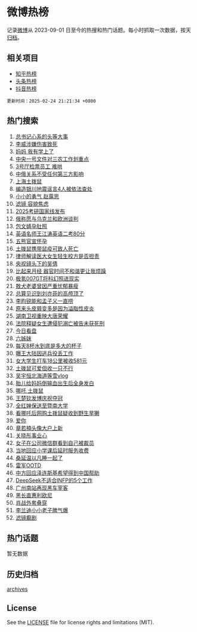 # 微博热榜

记录[微博](https://www.weibo.com)从 2023-09-01 日至今的热搜和热门话题。每小时抓取一次数据，按天[归档](archives)。

## 相关项目

- [知乎热榜](https://github.com/hotarchive/zhihu)
- [头条热榜](https://github.com/hotarchive/toutiao)
- [抖音热榜](https://github.com/hotarchive/douyin)


`更新时间：2025-02-24 21:21:34 +0800`

## 热门搜索

1. [总书记心系的头等大事](https://m.weibo.cn/search?containerid=100103type%3D1%26t%3D10%26q%3D%23%E6%80%BB%E4%B9%A6%E8%AE%B0%E5%BF%83%E7%B3%BB%E7%9A%84%E5%A4%B4%E7%AD%89%E5%A4%A7%E4%BA%8B%23&stream_entry_id=51&isnewpage=1&extparam=seat%3D1%26dgr%3D0%26filter_type%3Drealtimehot%26stream_entry_id%3D51%26c_type%3D51%26pos%3D0%26cate%3D10103%26q%3D%2523%25E6%2580%25BB%25E4%25B9%25A6%25E8%25AE%25B0%25E5%25BF%2583%25E7%25B3%25BB%25E7%259A%2584%25E5%25A4%25B4%25E7%25AD%2589%25E5%25A4%25A7%25E4%25BA%258B%2523%26display_time%3D1740403292%26pre_seqid%3D174040329289403722403158)
1. [李威涉嫌伤害致死](https://m.weibo.cn/search?containerid=100103type%3D1%26t%3D10%26q%3D%23%E6%9D%8E%E5%A8%81%E6%B6%89%E5%AB%8C%E4%BC%A4%E5%AE%B3%E8%87%B4%E6%AD%BB%23&stream_entry_id=31&isnewpage=1&extparam=seat%3D1%26dgr%3D0%26filter_type%3Drealtimehot%26realpos%3D1%26c_type%3D31%26cate%3D5001%26band_rank%3D1%26lcate%3D5001%26stream_entry_id%3D31%26pos%3D0%26flag%3D1%26q%3D%2523%25E6%259D%258E%25E5%25A8%2581%25E6%25B6%2589%25E5%25AB%258C%25E4%25BC%25A4%25E5%25AE%25B3%25E8%2587%25B4%25E6%25AD%25BB%2523%26display_time%3D1740403292%26pre_seqid%3D174040329289403722403158)
1. [妈妈 我有学上了](https://m.weibo.cn/search?containerid=100103type%3D1%26t%3D10%26q%3D%E5%A6%88%E5%A6%88+%E6%88%91%E6%9C%89%E5%AD%A6%E4%B8%8A%E4%BA%86&stream_entry_id=31&isnewpage=1&extparam=seat%3D1%26dgr%3D0%26filter_type%3Drealtimehot%26realpos%3D2%26c_type%3D31%26cate%3D5001%26band_rank%3D2%26lcate%3D5001%26stream_entry_id%3D31%26pos%3D1%26flag%3D2%26q%3D%25E5%25A6%2588%25E5%25A6%2588%2520%25E6%2588%2591%25E6%259C%2589%25E5%25AD%25A6%25E4%25B8%258A%25E4%25BA%2586%26display_time%3D1740403292%26pre_seqid%3D174040329289403722403158)
1. [中央一号文件对三农工作划重点](https://m.weibo.cn/search?containerid=100103type%3D1%26t%3D10%26q%3D%23%E4%B8%AD%E5%A4%AE%E4%B8%80%E5%8F%B7%E6%96%87%E4%BB%B6%E5%AF%B9%E4%B8%89%E5%86%9C%E5%B7%A5%E4%BD%9C%E5%88%92%E9%87%8D%E7%82%B9%23&stream_entry_id=31&isnewpage=1&extparam=seat%3D1%26dgr%3D0%26filter_type%3Drealtimehot%26realpos%3D3%26c_type%3D31%26cate%3D5001%26band_rank%3D3%26lcate%3D5001%26stream_entry_id%3D31%26pos%3D2%26flag%3D0%26q%3D%2523%25E4%25B8%25AD%25E5%25A4%25AE%25E4%25B8%2580%25E5%258F%25B7%25E6%2596%2587%25E4%25BB%25B6%25E5%25AF%25B9%25E4%25B8%2589%25E5%2586%259C%25E5%25B7%25A5%25E4%25BD%259C%25E5%2588%2592%25E9%2587%258D%25E7%2582%25B9%2523%26display_time%3D1740403292%26pre_seqid%3D174040329289403722403158)
1. [3号厅检票员工 难哄](https://m.weibo.cn/search?containerid=100103type%3D1%26t%3D10%26q%3D3%E5%8F%B7%E5%8E%85%E6%A3%80%E7%A5%A8%E5%91%98%E5%B7%A5+%E9%9A%BE%E5%93%84&stream_entry_id=31&isnewpage=1&extparam=seat%3D1%26dgr%3D0%26filter_type%3Drealtimehot%26realpos%3D4%26c_type%3D31%26cate%3D5001%26band_rank%3D4%26lcate%3D5001%26stream_entry_id%3D31%26pos%3D3%26flag%3D1%26q%3D3%25E5%258F%25B7%25E5%258E%2585%25E6%25A3%2580%25E7%25A5%25A8%25E5%2591%2598%25E5%25B7%25A5%2520%25E9%259A%25BE%25E5%2593%2584%26display_time%3D1740403292%26pre_seqid%3D174040329289403722403158)
1. [中俄关系不受任何第三方影响](https://m.weibo.cn/search?containerid=100103type%3D1%26t%3D10%26q%3D%23%E4%B8%AD%E4%BF%84%E5%85%B3%E7%B3%BB%E4%B8%8D%E5%8F%97%E4%BB%BB%E4%BD%95%E7%AC%AC%E4%B8%89%E6%96%B9%E5%BD%B1%E5%93%8D%23&stream_entry_id=31&isnewpage=1&extparam=seat%3D1%26dgr%3D0%26filter_type%3Drealtimehot%26realpos%3D5%26c_type%3D31%26cate%3D5001%26band_rank%3D5%26lcate%3D5001%26stream_entry_id%3D31%26pos%3D4%26flag%3D0%26q%3D%2523%25E4%25B8%25AD%25E4%25BF%2584%25E5%2585%25B3%25E7%25B3%25BB%25E4%25B8%258D%25E5%258F%2597%25E4%25BB%25BB%25E4%25BD%2595%25E7%25AC%25AC%25E4%25B8%2589%25E6%2596%25B9%25E5%25BD%25B1%25E5%2593%258D%2523%26display_time%3D1740403292%26pre_seqid%3D174040329289403722403158)
1. [上海土拨鼠](https://m.weibo.cn/search?containerid=100103type%3D1%26t%3D10%26q%3D%E4%B8%8A%E6%B5%B7%E5%9C%9F%E6%8B%A8%E9%BC%A0&stream_entry_id=31&isnewpage=1&extparam=seat%3D1%26dgr%3D0%26filter_type%3Drealtimehot%26realpos%3D6%26c_type%3D31%26cate%3D5001%26band_rank%3D6%26lcate%3D5001%26stream_entry_id%3D31%26pos%3D5%26flag%3D16%26q%3D%25E4%25B8%258A%25E6%25B5%25B7%25E5%259C%259F%25E6%258B%25A8%25E9%25BC%25A0%26display_time%3D1740403292%26pre_seqid%3D174040329289403722403158)
1. [编造银川地震谣言4人被依法查处](https://m.weibo.cn/search?containerid=100103type%3D1%26t%3D10%26q%3D%23%E7%BC%96%E9%80%A0%E9%93%B6%E5%B7%9D%E5%9C%B0%E9%9C%87%E8%B0%A3%E8%A8%804%E4%BA%BA%E8%A2%AB%E4%BE%9D%E6%B3%95%E6%9F%A5%E5%A4%84%23&stream_entry_id=31&isnewpage=1&extparam=seat%3D1%26dgr%3D0%26filter_type%3Drealtimehot%26adid%3D276554%26c_type%3D31%26cate%3D5001%26band_rank%3D7%26stream_entry_id%3D31%26is_ad_pos%3D1%26pos%3D6%26lcate%3D5001%26q%3D%2523%25E7%25BC%2596%25E9%2580%25A0%25E9%2593%25B6%25E5%25B7%259D%25E5%259C%25B0%25E9%259C%2587%25E8%25B0%25A3%25E8%25A8%25804%25E4%25BA%25BA%25E8%25A2%25AB%25E4%25BE%259D%25E6%25B3%2595%25E6%259F%25A5%25E5%25A4%2584%2523%26display_time%3D1740403292%26pre_seqid%3D174040329289403722403158)
1. [小小的勇气 赵露思](https://m.weibo.cn/search?containerid=100103type%3D1%26t%3D10%26q%3D%E5%B0%8F%E5%B0%8F%E7%9A%84%E5%8B%87%E6%B0%94+%E8%B5%B5%E9%9C%B2%E6%80%9D&stream_entry_id=31&isnewpage=1&extparam=seat%3D1%26dgr%3D0%26filter_type%3Drealtimehot%26realpos%3D7%26c_type%3D31%26cate%3D5001%26band_rank%3D7%26lcate%3D5001%26stream_entry_id%3D31%26pos%3D7%26flag%3D2%26q%3D%25E5%25B0%258F%25E5%25B0%258F%25E7%259A%2584%25E5%258B%2587%25E6%25B0%2594%2520%25E8%25B5%25B5%25E9%259C%25B2%25E6%2580%259D%26display_time%3D1740403292%26pre_seqid%3D174040329289403722403158)
1. [滤镜 容貌焦虑](https://m.weibo.cn/search?containerid=100103type%3D1%26t%3D10%26q%3D%E6%BB%A4%E9%95%9C+%E5%AE%B9%E8%B2%8C%E7%84%A6%E8%99%91&stream_entry_id=31&isnewpage=1&extparam=seat%3D1%26dgr%3D0%26filter_type%3Drealtimehot%26realpos%3D8%26c_type%3D31%26cate%3D5001%26band_rank%3D8%26lcate%3D5001%26stream_entry_id%3D31%26pos%3D8%26flag%3D2%26q%3D%25E6%25BB%25A4%25E9%2595%259C%2520%25E5%25AE%25B9%25E8%25B2%258C%25E7%2584%25A6%25E8%2599%2591%26display_time%3D1740403292%26pre_seqid%3D174040329289403722403158)
1. [2025考研国家线发布](https://m.weibo.cn/search?containerid=100103type%3D1%26t%3D10%26q%3D%232025%E8%80%83%E7%A0%94%E5%9B%BD%E5%AE%B6%E7%BA%BF%E5%8F%91%E5%B8%83%23&stream_entry_id=31&isnewpage=1&extparam=seat%3D1%26dgr%3D0%26filter_type%3Drealtimehot%26realpos%3D9%26c_type%3D31%26cate%3D5001%26band_rank%3D9%26lcate%3D5001%26stream_entry_id%3D31%26pos%3D9%26flag%3D0%26q%3D%25232025%25E8%2580%2583%25E7%25A0%2594%25E5%259B%25BD%25E5%25AE%25B6%25E7%25BA%25BF%25E5%258F%2591%25E5%25B8%2583%2523%26display_time%3D1740403292%26pre_seqid%3D174040329289403722403158)
1. [俄称愿与乌克兰和欧洲谈判](https://m.weibo.cn/search?containerid=100103type%3D1%26t%3D10%26q%3D%23%E4%BF%84%E7%A7%B0%E6%84%BF%E4%B8%8E%E4%B9%8C%E5%85%8B%E5%85%B0%E5%92%8C%E6%AC%A7%E6%B4%B2%E8%B0%88%E5%88%A4%23&stream_entry_id=31&isnewpage=1&extparam=seat%3D1%26dgr%3D0%26filter_type%3Drealtimehot%26realpos%3D10%26c_type%3D31%26cate%3D5001%26band_rank%3D10%26lcate%3D5001%26stream_entry_id%3D31%26pos%3D10%26flag%3D1%26q%3D%2523%25E4%25BF%2584%25E7%25A7%25B0%25E6%2584%25BF%25E4%25B8%258E%25E4%25B9%258C%25E5%2585%258B%25E5%2585%25B0%25E5%2592%258C%25E6%25AC%25A7%25E6%25B4%25B2%25E8%25B0%2588%25E5%2588%25A4%2523%26display_time%3D1740403292%26pre_seqid%3D174040329289403722403158)
1. [包文婧孕肚照](https://m.weibo.cn/search?containerid=100103type%3D1%26t%3D10%26q%3D%23%E5%8C%85%E6%96%87%E5%A9%A7%E5%AD%95%E8%82%9A%E7%85%A7%23&stream_entry_id=31&isnewpage=1&extparam=seat%3D1%26dgr%3D0%26filter_type%3Drealtimehot%26realpos%3D11%26c_type%3D31%26cate%3D5001%26band_rank%3D11%26lcate%3D5001%26stream_entry_id%3D31%26pos%3D11%26flag%3D1%26q%3D%2523%25E5%258C%2585%25E6%2596%2587%25E5%25A9%25A7%25E5%25AD%2595%25E8%2582%259A%25E7%2585%25A7%2523%26display_time%3D1740403292%26pre_seqid%3D174040329289403722403158)
1. [英语名师王江涛英语二考80分](https://m.weibo.cn/search?containerid=100103type%3D1%26t%3D10%26q%3D%23%E8%8B%B1%E8%AF%AD%E5%90%8D%E5%B8%88%E7%8E%8B%E6%B1%9F%E6%B6%9B%E8%8B%B1%E8%AF%AD%E4%BA%8C%E8%80%8380%E5%88%86%23&stream_entry_id=31&isnewpage=1&extparam=seat%3D1%26dgr%3D0%26filter_type%3Drealtimehot%26realpos%3D12%26c_type%3D31%26cate%3D5001%26band_rank%3D12%26lcate%3D5001%26stream_entry_id%3D31%26pos%3D12%26flag%3D1%26q%3D%2523%25E8%258B%25B1%25E8%25AF%25AD%25E5%2590%258D%25E5%25B8%2588%25E7%258E%258B%25E6%25B1%259F%25E6%25B6%259B%25E8%258B%25B1%25E8%25AF%25AD%25E4%25BA%258C%25E8%2580%258380%25E5%2588%2586%2523%26display_time%3D1740403292%26pre_seqid%3D174040329289403722403158)
1. [五熊官宣怀孕](https://m.weibo.cn/search?containerid=100103type%3D1%26t%3D10%26q%3D%23%E4%BA%94%E7%86%8A%E5%AE%98%E5%AE%A3%E6%80%80%E5%AD%95%23&stream_entry_id=31&isnewpage=1&extparam=seat%3D1%26dgr%3D0%26filter_type%3Drealtimehot%26realpos%3D13%26c_type%3D31%26cate%3D5001%26band_rank%3D13%26lcate%3D5001%26stream_entry_id%3D31%26pos%3D13%26flag%3D1%26q%3D%2523%25E4%25BA%2594%25E7%2586%258A%25E5%25AE%2598%25E5%25AE%25A3%25E6%2580%2580%25E5%25AD%2595%2523%26display_time%3D1740403292%26pre_seqid%3D174040329289403722403158)
1. [土拨鼠携带鼠疫可致人死亡](https://m.weibo.cn/search?containerid=100103type%3D1%26t%3D10%26q%3D%23%E5%9C%9F%E6%8B%A8%E9%BC%A0%E6%90%BA%E5%B8%A6%E9%BC%A0%E7%96%AB%E5%8F%AF%E8%87%B4%E4%BA%BA%E6%AD%BB%E4%BA%A1%23&stream_entry_id=31&isnewpage=1&extparam=seat%3D1%26dgr%3D0%26filter_type%3Drealtimehot%26realpos%3D14%26c_type%3D31%26cate%3D5001%26band_rank%3D14%26lcate%3D5001%26stream_entry_id%3D31%26pos%3D14%26flag%3D1%26q%3D%2523%25E5%259C%259F%25E6%258B%25A8%25E9%25BC%25A0%25E6%2590%25BA%25E5%25B8%25A6%25E9%25BC%25A0%25E7%2596%25AB%25E5%258F%25AF%25E8%2587%25B4%25E4%25BA%25BA%25E6%25AD%25BB%25E4%25BA%25A1%2523%26display_time%3D1740403292%26pre_seqid%3D174040329289403722403158)
1. [律师解读医大女生轻生校方是否担责](https://m.weibo.cn/search?containerid=100103type%3D1%26t%3D10%26q%3D%23%E5%BE%8B%E5%B8%88%E8%A7%A3%E8%AF%BB%E5%8C%BB%E5%A4%A7%E5%A5%B3%E7%94%9F%E8%BD%BB%E7%94%9F%E6%A0%A1%E6%96%B9%E6%98%AF%E5%90%A6%E6%8B%85%E8%B4%A3%23&stream_entry_id=31&isnewpage=1&extparam=seat%3D1%26dgr%3D0%26filter_type%3Drealtimehot%26realpos%3D15%26c_type%3D31%26cate%3D5001%26band_rank%3D15%26lcate%3D5001%26stream_entry_id%3D31%26pos%3D15%26flag%3D1%26q%3D%2523%25E5%25BE%258B%25E5%25B8%2588%25E8%25A7%25A3%25E8%25AF%25BB%25E5%258C%25BB%25E5%25A4%25A7%25E5%25A5%25B3%25E7%2594%259F%25E8%25BD%25BB%25E7%2594%259F%25E6%25A0%25A1%25E6%2596%25B9%25E6%2598%25AF%25E5%2590%25A6%25E6%258B%2585%25E8%25B4%25A3%2523%26display_time%3D1740403292%26pre_seqid%3D174040329289403722403158)
1. [央视镜头下的吴倩](https://m.weibo.cn/search?containerid=100103type%3D1%26t%3D10%26q%3D%E5%A4%AE%E8%A7%86%E9%95%9C%E5%A4%B4%E4%B8%8B%E7%9A%84%E5%90%B4%E5%80%A9&stream_entry_id=31&isnewpage=1&extparam=seat%3D1%26dgr%3D0%26filter_type%3Drealtimehot%26realpos%3D16%26c_type%3D31%26cate%3D5001%26band_rank%3D16%26lcate%3D5001%26stream_entry_id%3D31%26pos%3D16%26flag%3D0%26q%3D%25E5%25A4%25AE%25E8%25A7%2586%25E9%2595%259C%25E5%25A4%25B4%25E4%25B8%258B%25E7%259A%2584%25E5%2590%25B4%25E5%2580%25A9%26display_time%3D1740403292%26pre_seqid%3D174040329289403722403158)
1. [比起来月经 器官时间不和谐更让我烦躁](https://m.weibo.cn/search?containerid=100103type%3D1%26t%3D10%26q%3D%E6%AF%94%E8%B5%B7%E6%9D%A5%E6%9C%88%E7%BB%8F+%E5%99%A8%E5%AE%98%E6%97%B6%E9%97%B4%E4%B8%8D%E5%92%8C%E8%B0%90%E6%9B%B4%E8%AE%A9%E6%88%91%E7%83%A6%E8%BA%81&stream_entry_id=31&isnewpage=1&extparam=seat%3D1%26dgr%3D0%26filter_type%3Drealtimehot%26realpos%3D17%26c_type%3D31%26cate%3D5001%26band_rank%3D17%26lcate%3D5001%26stream_entry_id%3D31%26pos%3D17%26flag%3D2%26q%3D%25E6%25AF%2594%25E8%25B5%25B7%25E6%259D%25A5%25E6%259C%2588%25E7%25BB%258F%2520%25E5%2599%25A8%25E5%25AE%2598%25E6%2597%25B6%25E9%2597%25B4%25E4%25B8%258D%25E5%2592%258C%25E8%25B0%2590%25E6%259B%25B4%25E8%25AE%25A9%25E6%2588%2591%25E7%2583%25A6%25E8%25BA%2581%26display_time%3D1740403292%26pre_seqid%3D174040329289403722403158)
1. [极氪007GT将科幻照进现实](https://m.weibo.cn/search?containerid=100103type%3D1%26t%3D10%26q%3D%23%E6%9E%81%E6%B0%AA007GT%E5%B0%86%E7%A7%91%E5%B9%BB%E7%85%A7%E8%BF%9B%E7%8E%B0%E5%AE%9E%23&stream_entry_id=31&isnewpage=1&extparam=seat%3D1%26dgr%3D0%26filter_type%3Drealtimehot%26realpos%3D18%26c_type%3D31%26cate%3D5001%26band_rank%3D18%26stream_entry_id%3D31%26adid%3D276528%26lcate%3D5001%26pos%3D18%26flag%3D1%26q%3D%2523%25E6%259E%2581%25E6%25B0%25AA007GT%25E5%25B0%2586%25E7%25A7%2591%25E5%25B9%25BB%25E7%2585%25A7%25E8%25BF%259B%25E7%258E%25B0%25E5%25AE%259E%2523%26display_time%3D1740403292%26pre_seqid%3D174040329289403722403158)
1. [敖犬老婆曾因严重忧郁暴瘦](https://m.weibo.cn/search?containerid=100103type%3D1%26t%3D10%26q%3D%23%E6%95%96%E7%8A%AC%E8%80%81%E5%A9%86%E6%9B%BE%E5%9B%A0%E4%B8%A5%E9%87%8D%E5%BF%A7%E9%83%81%E6%9A%B4%E7%98%A6%23&stream_entry_id=31&isnewpage=1&extparam=seat%3D1%26dgr%3D0%26filter_type%3Drealtimehot%26realpos%3D19%26c_type%3D31%26cate%3D5001%26band_rank%3D19%26lcate%3D5001%26stream_entry_id%3D31%26pos%3D19%26flag%3D1%26q%3D%2523%25E6%2595%2596%25E7%258A%25AC%25E8%2580%2581%25E5%25A9%2586%25E6%259B%25BE%25E5%259B%25A0%25E4%25B8%25A5%25E9%2587%258D%25E5%25BF%25A7%25E9%2583%2581%25E6%259A%25B4%25E7%2598%25A6%2523%26display_time%3D1740403292%26pre_seqid%3D174040329289403722403158)
1. [总算见识到刘亦菲的高颅顶了](https://m.weibo.cn/search?containerid=100103type%3D1%26t%3D10%26q%3D%E6%80%BB%E7%AE%97%E8%A7%81%E8%AF%86%E5%88%B0%E5%88%98%E4%BA%A6%E8%8F%B2%E7%9A%84%E9%AB%98%E9%A2%85%E9%A1%B6%E4%BA%86&stream_entry_id=31&isnewpage=1&extparam=seat%3D1%26dgr%3D0%26filter_type%3Drealtimehot%26realpos%3D20%26c_type%3D31%26cate%3D5001%26band_rank%3D20%26lcate%3D5001%26stream_entry_id%3D31%26pos%3D20%26flag%3D0%26q%3D%25E6%2580%25BB%25E7%25AE%2597%25E8%25A7%2581%25E8%25AF%2586%25E5%2588%25B0%25E5%2588%2598%25E4%25BA%25A6%25E8%258F%25B2%25E7%259A%2584%25E9%25AB%2598%25E9%25A2%2585%25E9%25A1%25B6%25E4%25BA%2586%26display_time%3D1740403292%26pre_seqid%3D174040329289403722403158)
1. [李昀锐能和孟子义一直唠](https://m.weibo.cn/search?containerid=100103type%3D1%26t%3D10%26q%3D%E6%9D%8E%E6%98%80%E9%94%90%E8%83%BD%E5%92%8C%E5%AD%9F%E5%AD%90%E4%B9%89%E4%B8%80%E7%9B%B4%E5%94%A0&stream_entry_id=31&isnewpage=1&extparam=seat%3D1%26dgr%3D0%26filter_type%3Drealtimehot%26realpos%3D21%26c_type%3D31%26cate%3D5001%26band_rank%3D21%26lcate%3D5001%26stream_entry_id%3D31%26pos%3D21%26flag%3D0%26q%3D%25E6%259D%258E%25E6%2598%2580%25E9%2594%2590%25E8%2583%25BD%25E5%2592%258C%25E5%25AD%259F%25E5%25AD%2590%25E4%25B9%2589%25E4%25B8%2580%25E7%259B%25B4%25E5%2594%25A0%26display_time%3D1740403292%26pre_seqid%3D174040329289403722403158)
1. [原来头皮屑变多是因为溢脂性皮炎](https://m.weibo.cn/search?containerid=100103type%3D1%26t%3D10%26q%3D%23%E5%8E%9F%E6%9D%A5%E5%A4%B4%E7%9A%AE%E5%B1%91%E5%8F%98%E5%A4%9A%E6%98%AF%E5%9B%A0%E4%B8%BA%E6%BA%A2%E8%84%82%E6%80%A7%E7%9A%AE%E7%82%8E%23&stream_entry_id=31&isnewpage=1&extparam=seat%3D1%26dgr%3D0%26filter_type%3Drealtimehot%26realpos%3D22%26c_type%3D31%26cate%3D5001%26band_rank%3D22%26lcate%3D5001%26stream_entry_id%3D31%26pos%3D22%26flag%3D1%26q%3D%2523%25E5%258E%259F%25E6%259D%25A5%25E5%25A4%25B4%25E7%259A%25AE%25E5%25B1%2591%25E5%258F%2598%25E5%25A4%259A%25E6%2598%25AF%25E5%259B%25A0%25E4%25B8%25BA%25E6%25BA%25A2%25E8%2584%2582%25E6%2580%25A7%25E7%259A%25AE%25E7%2582%258E%2523%26display_time%3D1740403292%26pre_seqid%3D174040329289403722403158)
1. [湖南卫视重映大唐荣耀](https://m.weibo.cn/search?containerid=100103type%3D1%26t%3D10%26q%3D%E6%B9%96%E5%8D%97%E5%8D%AB%E8%A7%86%E9%87%8D%E6%98%A0%E5%A4%A7%E5%94%90%E8%8D%A3%E8%80%80&stream_entry_id=31&isnewpage=1&extparam=seat%3D1%26dgr%3D0%26filter_type%3Drealtimehot%26realpos%3D23%26c_type%3D31%26cate%3D5001%26band_rank%3D23%26lcate%3D5001%26stream_entry_id%3D31%26pos%3D23%26flag%3D0%26q%3D%25E6%25B9%2596%25E5%258D%2597%25E5%258D%25AB%25E8%25A7%2586%25E9%2587%258D%25E6%2598%25A0%25E5%25A4%25A7%25E5%2594%2590%25E8%258D%25A3%25E8%2580%2580%26display_time%3D1740403292%26pre_seqid%3D174040329289403722403158)
1. [法院释疑女生遭侵犯溺亡被告未获死刑](https://m.weibo.cn/search?containerid=100103type%3D1%26t%3D10%26q%3D%23%E6%B3%95%E9%99%A2%E9%87%8A%E7%96%91%E5%A5%B3%E7%94%9F%E9%81%AD%E4%BE%B5%E7%8A%AF%E6%BA%BA%E4%BA%A1%E8%A2%AB%E5%91%8A%E6%9C%AA%E8%8E%B7%E6%AD%BB%E5%88%91%23&stream_entry_id=31&isnewpage=1&extparam=seat%3D1%26dgr%3D0%26filter_type%3Drealtimehot%26realpos%3D24%26c_type%3D31%26cate%3D5001%26band_rank%3D24%26lcate%3D5001%26stream_entry_id%3D31%26pos%3D24%26flag%3D1%26q%3D%2523%25E6%25B3%2595%25E9%2599%25A2%25E9%2587%258A%25E7%2596%2591%25E5%25A5%25B3%25E7%2594%259F%25E9%2581%25AD%25E4%25BE%25B5%25E7%258A%25AF%25E6%25BA%25BA%25E4%25BA%25A1%25E8%25A2%25AB%25E5%2591%258A%25E6%259C%25AA%25E8%258E%25B7%25E6%25AD%25BB%25E5%2588%2591%2523%26display_time%3D1740403292%26pre_seqid%3D174040329289403722403158)
1. [今日看盘](https://m.weibo.cn/search?containerid=100103type%3D1%26t%3D10%26q%3D%23%E4%BB%8A%E6%97%A5%E7%9C%8B%E7%9B%98%23&stream_entry_id=31&isnewpage=1&extparam=seat%3D1%26dgr%3D0%26filter_type%3Drealtimehot%26realpos%3D25%26c_type%3D31%26cate%3D5001%26band_rank%3D25%26lcate%3D5001%26stream_entry_id%3D31%26pos%3D25%26flag%3D1%26q%3D%2523%25E4%25BB%258A%25E6%2597%25A5%25E7%259C%258B%25E7%259B%2598%2523%26display_time%3D1740403292%26pre_seqid%3D174040329289403722403158)
1. [六姊妹](https://m.weibo.cn/search?containerid=100103type%3D1%26t%3D10%26q%3D%E5%85%AD%E5%A7%8A%E5%A6%B9&stream_entry_id=31&isnewpage=1&extparam=seat%3D1%26dgr%3D0%26filter_type%3Drealtimehot%26realpos%3D26%26c_type%3D31%26cate%3D5001%26band_rank%3D26%26lcate%3D5001%26stream_entry_id%3D31%26pos%3D26%26flag%3D1%26q%3D%25E5%2585%25AD%25E5%25A7%258A%25E5%25A6%25B9%26display_time%3D1740403292%26pre_seqid%3D174040329289403722403158)
1. [每天8杯水到底是多大的杯子](https://m.weibo.cn/search?containerid=100103type%3D1%26t%3D10%26q%3D%23%E6%AF%8F%E5%A4%A98%E6%9D%AF%E6%B0%B4%E5%88%B0%E5%BA%95%E6%98%AF%E5%A4%9A%E5%A4%A7%E7%9A%84%E6%9D%AF%E5%AD%90%23&stream_entry_id=31&isnewpage=1&extparam=seat%3D1%26dgr%3D0%26filter_type%3Drealtimehot%26realpos%3D27%26c_type%3D31%26cate%3D5001%26band_rank%3D27%26lcate%3D5001%26stream_entry_id%3D31%26pos%3D27%26flag%3D1%26q%3D%2523%25E6%25AF%258F%25E5%25A4%25A98%25E6%259D%25AF%25E6%25B0%25B4%25E5%2588%25B0%25E5%25BA%2595%25E6%2598%25AF%25E5%25A4%259A%25E5%25A4%25A7%25E7%259A%2584%25E6%259D%25AF%25E5%25AD%2590%2523%26display_time%3D1740403292%26pre_seqid%3D174040329289403722403158)
1. [曝王大陆因逃兵役丢工作](https://m.weibo.cn/search?containerid=100103type%3D1%26t%3D10%26q%3D%23%E6%9B%9D%E7%8E%8B%E5%A4%A7%E9%99%86%E5%9B%A0%E9%80%83%E5%85%B5%E5%BD%B9%E4%B8%A2%E5%B7%A5%E4%BD%9C%23&stream_entry_id=31&isnewpage=1&extparam=seat%3D1%26dgr%3D0%26filter_type%3Drealtimehot%26realpos%3D28%26c_type%3D31%26cate%3D5001%26band_rank%3D28%26lcate%3D5001%26stream_entry_id%3D31%26pos%3D28%26flag%3D1%26q%3D%2523%25E6%259B%259D%25E7%258E%258B%25E5%25A4%25A7%25E9%2599%2586%25E5%259B%25A0%25E9%2580%2583%25E5%2585%25B5%25E5%25BD%25B9%25E4%25B8%25A2%25E5%25B7%25A5%25E4%25BD%259C%2523%26display_time%3D1740403292%26pre_seqid%3D174040329289403722403158)
1. [女大学生打车18公里被收581元](https://m.weibo.cn/search?containerid=100103type%3D1%26t%3D10%26q%3D%23%E5%A5%B3%E5%A4%A7%E5%AD%A6%E7%94%9F%E6%89%93%E8%BD%A618%E5%85%AC%E9%87%8C%E8%A2%AB%E6%94%B6581%E5%85%83%23&stream_entry_id=31&isnewpage=1&extparam=seat%3D1%26dgr%3D0%26filter_type%3Drealtimehot%26realpos%3D29%26c_type%3D31%26cate%3D5001%26band_rank%3D29%26lcate%3D5001%26stream_entry_id%3D31%26pos%3D29%26flag%3D1%26q%3D%2523%25E5%25A5%25B3%25E5%25A4%25A7%25E5%25AD%25A6%25E7%2594%259F%25E6%2589%2593%25E8%25BD%25A618%25E5%2585%25AC%25E9%2587%258C%25E8%25A2%25AB%25E6%2594%25B6581%25E5%2585%2583%2523%26display_time%3D1740403292%26pre_seqid%3D174040329289403722403158)
1. [土拨鼠可爱但收一只不行](https://m.weibo.cn/search?containerid=100103type%3D1%26t%3D10%26q%3D%23%E5%9C%9F%E6%8B%A8%E9%BC%A0%E5%8F%AF%E7%88%B1%E4%BD%86%E6%94%B6%E4%B8%80%E5%8F%AA%E4%B8%8D%E8%A1%8C%23&stream_entry_id=31&isnewpage=1&extparam=seat%3D1%26dgr%3D0%26filter_type%3Drealtimehot%26realpos%3D30%26c_type%3D31%26cate%3D5001%26band_rank%3D30%26lcate%3D5001%26stream_entry_id%3D31%26pos%3D30%26flag%3D1%26q%3D%2523%25E5%259C%259F%25E6%258B%25A8%25E9%25BC%25A0%25E5%258F%25AF%25E7%2588%25B1%25E4%25BD%2586%25E6%2594%25B6%25E4%25B8%2580%25E5%258F%25AA%25E4%25B8%258D%25E8%25A1%258C%2523%26display_time%3D1740403292%26pre_seqid%3D174040329289403722403158)
1. [吴宇恒北海道等雪vlog](https://m.weibo.cn/search?containerid=100103type%3D1%26t%3D10%26q%3D%E5%90%B4%E5%AE%87%E6%81%92%E5%8C%97%E6%B5%B7%E9%81%93%E7%AD%89%E9%9B%AAvlog&stream_entry_id=31&isnewpage=1&extparam=seat%3D1%26dgr%3D0%26filter_type%3Drealtimehot%26realpos%3D31%26c_type%3D31%26cate%3D5001%26band_rank%3D31%26lcate%3D5001%26stream_entry_id%3D31%26pos%3D31%26flag%3D1%26q%3D%25E5%2590%25B4%25E5%25AE%2587%25E6%2581%2592%25E5%258C%2597%25E6%25B5%25B7%25E9%2581%2593%25E7%25AD%2589%25E9%259B%25AAvlog%26display_time%3D1740403292%26pre_seqid%3D174040329289403722403158)
1. [胎儿给妈妈倒输血出生后全身发白](https://m.weibo.cn/search?containerid=100103type%3D1%26t%3D10%26q%3D%23%E8%83%8E%E5%84%BF%E7%BB%99%E5%A6%88%E5%A6%88%E5%80%92%E8%BE%93%E8%A1%80%E5%87%BA%E7%94%9F%E5%90%8E%E5%85%A8%E8%BA%AB%E5%8F%91%E7%99%BD%23&stream_entry_id=31&isnewpage=1&extparam=seat%3D1%26dgr%3D0%26filter_type%3Drealtimehot%26realpos%3D32%26c_type%3D31%26cate%3D5001%26band_rank%3D32%26lcate%3D5001%26stream_entry_id%3D31%26pos%3D32%26flag%3D0%26q%3D%2523%25E8%2583%258E%25E5%2584%25BF%25E7%25BB%2599%25E5%25A6%2588%25E5%25A6%2588%25E5%2580%2592%25E8%25BE%2593%25E8%25A1%2580%25E5%2587%25BA%25E7%2594%259F%25E5%2590%258E%25E5%2585%25A8%25E8%25BA%25AB%25E5%258F%2591%25E7%2599%25BD%2523%26display_time%3D1740403292%26pre_seqid%3D174040329289403722403158)
1. [哪吒 土拨鼠](https://m.weibo.cn/search?containerid=100103type%3D1%26t%3D10%26q%3D%E5%93%AA%E5%90%92+%E5%9C%9F%E6%8B%A8%E9%BC%A0&stream_entry_id=31&isnewpage=1&extparam=seat%3D1%26dgr%3D0%26filter_type%3Drealtimehot%26realpos%3D33%26c_type%3D31%26cate%3D5001%26band_rank%3D33%26lcate%3D5001%26stream_entry_id%3D31%26pos%3D33%26flag%3D1%26q%3D%25E5%2593%25AA%25E5%2590%2592%2520%25E5%259C%259F%25E6%258B%25A8%25E9%25BC%25A0%26display_time%3D1740403292%26pre_seqid%3D174040329289403722403158)
1. [王楚钦发博庆祝夺冠](https://m.weibo.cn/search?containerid=100103type%3D1%26t%3D10%26q%3D%23%E7%8E%8B%E6%A5%9A%E9%92%A6%E5%8F%91%E5%8D%9A%E5%BA%86%E7%A5%9D%E5%A4%BA%E5%86%A0%23&stream_entry_id=31&isnewpage=1&extparam=seat%3D1%26dgr%3D0%26filter_type%3Drealtimehot%26realpos%3D34%26c_type%3D31%26cate%3D5001%26band_rank%3D34%26lcate%3D5001%26stream_entry_id%3D31%26pos%3D34%26flag%3D0%26q%3D%2523%25E7%258E%258B%25E6%25A5%259A%25E9%2592%25A6%25E5%258F%2591%25E5%258D%259A%25E5%25BA%2586%25E7%25A5%259D%25E5%25A4%25BA%25E5%2586%25A0%2523%26display_time%3D1740403292%26pre_seqid%3D174040329289403722403158)
1. [全红婵保送至暨南大学](https://m.weibo.cn/search?containerid=100103type%3D1%26t%3D10%26q%3D%23%E5%85%A8%E7%BA%A2%E5%A9%B5%E4%BF%9D%E9%80%81%E8%87%B3%E6%9A%A8%E5%8D%97%E5%A4%A7%E5%AD%A6%23&stream_entry_id=31&isnewpage=1&extparam=seat%3D1%26dgr%3D0%26filter_type%3Drealtimehot%26realpos%3D35%26c_type%3D31%26cate%3D5001%26band_rank%3D35%26lcate%3D5001%26stream_entry_id%3D31%26pos%3D35%26flag%3D0%26q%3D%2523%25E5%2585%25A8%25E7%25BA%25A2%25E5%25A9%25B5%25E4%25BF%259D%25E9%2580%2581%25E8%2587%25B3%25E6%259A%25A8%25E5%258D%2597%25E5%25A4%25A7%25E5%25AD%25A6%2523%26display_time%3D1740403292%26pre_seqid%3D174040329289403722403158)
1. [看哪吒后网购土拨鼠疑收到野生旱獭](https://m.weibo.cn/search?containerid=100103type%3D1%26t%3D10%26q%3D%23%E7%9C%8B%E5%93%AA%E5%90%92%E5%90%8E%E7%BD%91%E8%B4%AD%E5%9C%9F%E6%8B%A8%E9%BC%A0%E7%96%91%E6%94%B6%E5%88%B0%E9%87%8E%E7%94%9F%E6%97%B1%E7%8D%AD%23&stream_entry_id=31&isnewpage=1&extparam=seat%3D1%26dgr%3D0%26filter_type%3Drealtimehot%26realpos%3D36%26c_type%3D31%26cate%3D5001%26band_rank%3D36%26lcate%3D5001%26stream_entry_id%3D31%26pos%3D36%26flag%3D1%26q%3D%2523%25E7%259C%258B%25E5%2593%25AA%25E5%2590%2592%25E5%2590%258E%25E7%25BD%2591%25E8%25B4%25AD%25E5%259C%259F%25E6%258B%25A8%25E9%25BC%25A0%25E7%2596%2591%25E6%2594%25B6%25E5%2588%25B0%25E9%2587%258E%25E7%2594%259F%25E6%2597%25B1%25E7%258D%25AD%2523%26display_time%3D1740403292%26pre_seqid%3D174040329289403722403158)
1. [爱你](https://m.weibo.cn/search?containerid=100103type%3D1%26t%3D10%26q%3D%E7%88%B1%E4%BD%A0&stream_entry_id=31&isnewpage=1&extparam=seat%3D1%26dgr%3D0%26filter_type%3Drealtimehot%26realpos%3D37%26c_type%3D31%26cate%3D5001%26band_rank%3D37%26lcate%3D5001%26stream_entry_id%3D31%26pos%3D37%26flag%3D1%26q%3D%25E7%2588%25B1%25E4%25BD%25A0%26display_time%3D1740403292%26pre_seqid%3D174040329289403722403158)
1. [章若楠头像大户上新](https://m.weibo.cn/search?containerid=100103type%3D1%26t%3D10%26q%3D%23%E7%AB%A0%E8%8B%A5%E6%A5%A0%E5%A4%B4%E5%83%8F%E5%A4%A7%E6%88%B7%E4%B8%8A%E6%96%B0%23&stream_entry_id=31&isnewpage=1&extparam=seat%3D1%26dgr%3D0%26filter_type%3Drealtimehot%26realpos%3D38%26c_type%3D31%26cate%3D5001%26band_rank%3D38%26lcate%3D5001%26stream_entry_id%3D31%26pos%3D38%26flag%3D1%26q%3D%2523%25E7%25AB%25A0%25E8%258B%25A5%25E6%25A5%25A0%25E5%25A4%25B4%25E5%2583%258F%25E5%25A4%25A7%25E6%2588%25B7%25E4%25B8%258A%25E6%2596%25B0%2523%26display_time%3D1740403292%26pre_seqid%3D174040329289403722403158)
1. [关晓彤事业心](https://m.weibo.cn/search?containerid=100103type%3D1%26t%3D10%26q%3D%23%E5%85%B3%E6%99%93%E5%BD%A4%E4%BA%8B%E4%B8%9A%E5%BF%83%23&stream_entry_id=31&isnewpage=1&extparam=seat%3D1%26dgr%3D0%26filter_type%3Drealtimehot%26realpos%3D39%26c_type%3D31%26cate%3D5001%26band_rank%3D39%26lcate%3D5001%26stream_entry_id%3D31%26pos%3D39%26flag%3D0%26q%3D%2523%25E5%2585%25B3%25E6%2599%2593%25E5%25BD%25A4%25E4%25BA%258B%25E4%25B8%259A%25E5%25BF%2583%2523%26display_time%3D1740403292%26pre_seqid%3D174040329289403722403158)
1. [女子在公司微信群看到自己被裁员](https://m.weibo.cn/search?containerid=100103type%3D1%26t%3D10%26q%3D%23%E5%A5%B3%E5%AD%90%E5%9C%A8%E5%85%AC%E5%8F%B8%E5%BE%AE%E4%BF%A1%E7%BE%A4%E7%9C%8B%E5%88%B0%E8%87%AA%E5%B7%B1%E8%A2%AB%E8%A3%81%E5%91%98%23&stream_entry_id=31&isnewpage=1&extparam=seat%3D1%26dgr%3D0%26filter_type%3Drealtimehot%26realpos%3D40%26c_type%3D31%26cate%3D5001%26band_rank%3D40%26lcate%3D5001%26stream_entry_id%3D31%26pos%3D40%26flag%3D0%26q%3D%2523%25E5%25A5%25B3%25E5%25AD%2590%25E5%259C%25A8%25E5%2585%25AC%25E5%258F%25B8%25E5%25BE%25AE%25E4%25BF%25A1%25E7%25BE%25A4%25E7%259C%258B%25E5%2588%25B0%25E8%2587%25AA%25E5%25B7%25B1%25E8%25A2%25AB%25E8%25A3%2581%25E5%2591%2598%2523%26display_time%3D1740403292%26pre_seqid%3D174040329289403722403158)
1. [当地回应小学课后延时服务收费](https://m.weibo.cn/search?containerid=100103type%3D1%26t%3D10%26q%3D%23%E5%BD%93%E5%9C%B0%E5%9B%9E%E5%BA%94%E5%B0%8F%E5%AD%A6%E8%AF%BE%E5%90%8E%E5%BB%B6%E6%97%B6%E6%9C%8D%E5%8A%A1%E6%94%B6%E8%B4%B9%23&stream_entry_id=31&isnewpage=1&extparam=seat%3D1%26dgr%3D0%26filter_type%3Drealtimehot%26realpos%3D41%26c_type%3D31%26cate%3D5001%26band_rank%3D41%26lcate%3D5001%26stream_entry_id%3D31%26pos%3D41%26flag%3D1%26q%3D%2523%25E5%25BD%2593%25E5%259C%25B0%25E5%259B%259E%25E5%25BA%2594%25E5%25B0%258F%25E5%25AD%25A6%25E8%25AF%25BE%25E5%2590%258E%25E5%25BB%25B6%25E6%2597%25B6%25E6%259C%258D%25E5%258A%25A1%25E6%2594%25B6%25E8%25B4%25B9%2523%26display_time%3D1740403292%26pre_seqid%3D174040329289403722403158)
1. [桑延温以凡睡一起了](https://m.weibo.cn/search?containerid=100103type%3D1%26t%3D10%26q%3D%23%E6%A1%91%E5%BB%B6%E6%B8%A9%E4%BB%A5%E5%87%A1%E7%9D%A1%E4%B8%80%E8%B5%B7%E4%BA%86%23&stream_entry_id=31&isnewpage=1&extparam=seat%3D1%26dgr%3D0%26filter_type%3Drealtimehot%26realpos%3D42%26c_type%3D31%26cate%3D5001%26band_rank%3D42%26lcate%3D5001%26stream_entry_id%3D31%26pos%3D42%26flag%3D1%26q%3D%2523%25E6%25A1%2591%25E5%25BB%25B6%25E6%25B8%25A9%25E4%25BB%25A5%25E5%2587%25A1%25E7%259D%25A1%25E4%25B8%2580%25E8%25B5%25B7%25E4%25BA%2586%2523%26display_time%3D1740403292%26pre_seqid%3D174040329289403722403158)
1. [雷军OOTD](https://m.weibo.cn/search?containerid=100103type%3D1%26t%3D10%26q%3D%23%E9%9B%B7%E5%86%9BOOTD%23&stream_entry_id=31&isnewpage=1&extparam=seat%3D1%26dgr%3D0%26filter_type%3Drealtimehot%26realpos%3D43%26c_type%3D31%26cate%3D5001%26band_rank%3D43%26lcate%3D5001%26stream_entry_id%3D31%26pos%3D43%26flag%3D1%26q%3D%2523%25E9%259B%25B7%25E5%2586%259BOOTD%2523%26display_time%3D1740403292%26pre_seqid%3D174040329289403722403158)
1. [中方回应泽连斯基希望得到中国帮助](https://m.weibo.cn/search?containerid=100103type%3D1%26t%3D10%26q%3D%23%E4%B8%AD%E6%96%B9%E5%9B%9E%E5%BA%94%E6%B3%BD%E8%BF%9E%E6%96%AF%E5%9F%BA%E5%B8%8C%E6%9C%9B%E5%BE%97%E5%88%B0%E4%B8%AD%E5%9B%BD%E5%B8%AE%E5%8A%A9%23&stream_entry_id=31&isnewpage=1&extparam=seat%3D1%26dgr%3D0%26filter_type%3Drealtimehot%26realpos%3D44%26c_type%3D31%26cate%3D5001%26band_rank%3D44%26lcate%3D5001%26stream_entry_id%3D31%26pos%3D44%26flag%3D0%26q%3D%2523%25E4%25B8%25AD%25E6%2596%25B9%25E5%259B%259E%25E5%25BA%2594%25E6%25B3%25BD%25E8%25BF%259E%25E6%2596%25AF%25E5%259F%25BA%25E5%25B8%258C%25E6%259C%259B%25E5%25BE%2597%25E5%2588%25B0%25E4%25B8%25AD%25E5%259B%25BD%25E5%25B8%25AE%25E5%258A%25A9%2523%26display_time%3D1740403292%26pre_seqid%3D174040329289403722403158)
1. [DeepSeek不适合INFP的5个工作](https://m.weibo.cn/search?containerid=100103type%3D1%26t%3D10%26q%3DDeepSeek%E4%B8%8D%E9%80%82%E5%90%88INFP%E7%9A%845%E4%B8%AA%E5%B7%A5%E4%BD%9C&stream_entry_id=31&isnewpage=1&extparam=seat%3D1%26dgr%3D0%26filter_type%3Drealtimehot%26realpos%3D45%26c_type%3D31%26cate%3D5001%26band_rank%3D45%26lcate%3D5001%26stream_entry_id%3D31%26pos%3D45%26flag%3D0%26q%3DDeepSeek%25E4%25B8%258D%25E9%2580%2582%25E5%2590%2588INFP%25E7%259A%25845%25E4%25B8%25AA%25E5%25B7%25A5%25E4%25BD%259C%26display_time%3D1740403292%26pre_seqid%3D174040329289403722403158)
1. [广州南站再现黑车宰客](https://m.weibo.cn/search?containerid=100103type%3D1%26t%3D10%26q%3D%23%E5%B9%BF%E5%B7%9E%E5%8D%97%E7%AB%99%E5%86%8D%E7%8E%B0%E9%BB%91%E8%BD%A6%E5%AE%B0%E5%AE%A2%23&stream_entry_id=31&isnewpage=1&extparam=seat%3D1%26dgr%3D0%26filter_type%3Drealtimehot%26realpos%3D46%26c_type%3D31%26cate%3D5001%26band_rank%3D46%26lcate%3D5001%26stream_entry_id%3D31%26pos%3D46%26flag%3D1%26q%3D%2523%25E5%25B9%25BF%25E5%25B7%259E%25E5%258D%2597%25E7%25AB%2599%25E5%2586%258D%25E7%258E%25B0%25E9%25BB%2591%25E8%25BD%25A6%25E5%25AE%25B0%25E5%25AE%25A2%2523%26display_time%3D1740403292%26pre_seqid%3D174040329289403722403158)
1. [黑长直惠利欧尼](https://m.weibo.cn/search?containerid=100103type%3D1%26t%3D10%26q%3D%E9%BB%91%E9%95%BF%E7%9B%B4%E6%83%A0%E5%88%A9%E6%AC%A7%E5%B0%BC&stream_entry_id=31&isnewpage=1&extparam=seat%3D1%26dgr%3D0%26filter_type%3Drealtimehot%26realpos%3D47%26c_type%3D31%26cate%3D5001%26band_rank%3D47%26lcate%3D5001%26stream_entry_id%3D31%26pos%3D47%26flag%3D0%26q%3D%25E9%25BB%2591%25E9%2595%25BF%25E7%259B%25B4%25E6%2583%25A0%25E5%2588%25A9%25E6%25AC%25A7%25E5%25B0%25BC%26display_time%3D1740403292%26pre_seqid%3D174040329289403722403158)
1. [肖战外套叠穿](https://m.weibo.cn/search?containerid=100103type%3D1%26t%3D10%26q%3D%23%E8%82%96%E6%88%98%E5%A4%96%E5%A5%97%E5%8F%A0%E7%A9%BF%23&stream_entry_id=31&isnewpage=1&extparam=seat%3D1%26dgr%3D0%26filter_type%3Drealtimehot%26realpos%3D48%26c_type%3D31%26cate%3D5001%26band_rank%3D48%26lcate%3D5001%26stream_entry_id%3D31%26pos%3D48%26flag%3D0%26q%3D%2523%25E8%2582%2596%25E6%2588%2598%25E5%25A4%2596%25E5%25A5%2597%25E5%258F%25A0%25E7%25A9%25BF%2523%26display_time%3D1740403292%26pre_seqid%3D174040329289403722403158)
1. [李兰迪小小老子脾气爆](https://m.weibo.cn/search?containerid=100103type%3D1%26t%3D10%26q%3D%E6%9D%8E%E5%85%B0%E8%BF%AA%E5%B0%8F%E5%B0%8F%E8%80%81%E5%AD%90%E8%84%BE%E6%B0%94%E7%88%86&stream_entry_id=31&isnewpage=1&extparam=seat%3D1%26dgr%3D0%26filter_type%3Drealtimehot%26realpos%3D49%26c_type%3D31%26cate%3D5001%26band_rank%3D49%26lcate%3D5001%26stream_entry_id%3D31%26pos%3D49%26flag%3D1%26q%3D%25E6%259D%258E%25E5%2585%25B0%25E8%25BF%25AA%25E5%25B0%258F%25E5%25B0%258F%25E8%2580%2581%25E5%25AD%2590%25E8%2584%25BE%25E6%25B0%2594%25E7%2588%2586%26display_time%3D1740403292%26pre_seqid%3D174040329289403722403158)
1. [滤镜癫剧](https://m.weibo.cn/search?containerid=100103type%3D1%26t%3D10%26q%3D%E6%BB%A4%E9%95%9C%E7%99%AB%E5%89%A7&stream_entry_id=31&isnewpage=1&extparam=seat%3D1%26dgr%3D0%26filter_type%3Drealtimehot%26realpos%3D50%26c_type%3D31%26cate%3D5001%26band_rank%3D50%26lcate%3D5001%26stream_entry_id%3D31%26pos%3D50%26flag%3D1%26q%3D%25E6%25BB%25A4%25E9%2595%259C%25E7%2599%25AB%25E5%2589%25A7%26display_time%3D1740403292%26pre_seqid%3D174040329289403722403158)

## 热门话题

暂无数据

## 历史归档

[archives](archives)

## License

See the [LICENSE](LICENSE) file for license rights and limitations (MIT).
